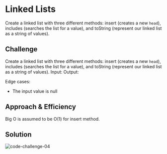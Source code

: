 # Linked Lists

Create a linked list with three different methods: insert (creates a new `head`), includes (searches the list for a value), and toString (represent our linked list as a string of values).

## Challenge

Create a linked list with three different methods: insert (creates a new `head`), includes (searches the list for a value), and toString (represent our linked list as a string of values).
Input: 
Output: 

Edge cases:
 - The input value is null

## Approach & Efficiency

Big O is assumed to be O(1) for insert method.

## Solution

![code-challenge-04]()
